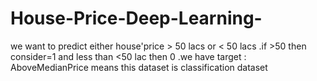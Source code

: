 # House-Price-Deep-Learning-
we want to predict either house'price > 50 lacs or &lt; 50 lacs .if >50 then consider=1 and less than &lt;50 lac then 0 .we have target : AboveMedianPrice  means this dataset is classification dataset
